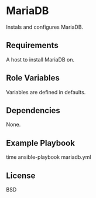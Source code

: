 MariaDB
=========

Instals and configures MariaDB.

Requirements
------------

A host to install MariaDB on.

Role Variables
--------------

Variables are defined in defaults.

Dependencies
------------

None.

Example Playbook
----------------

time ansible-playbook mariadb.yml

License
-------

BSD
